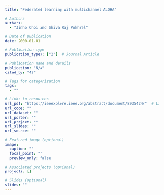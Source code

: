 ```yaml
---
title: "Federated learning with multichannel ALOHA"

# Authors
authors:
  - "Jinho Choi and Shiva Raj Pokhrel"

# Date of publication
date: 2000-01-01

# Publication type
publication_types: ["2"]  # Journal Article

# Publication name and details
publication: "N/A"
cited_by: "43"

# Tags for categorization
tags:
  - ""

# Links to resources
url_pdf: "https://ieeexplore.ieee.org/abstract/document/8935424/"  # Link to the resource
url_code: ""
url_dataset: ""
url_poster: ""
url_project: ""
url_slides: ""
url_source: ""

# Featured image (optional)
image:
  caption: ""
  focal_point: ""
  preview_only: false

# Associated projects (optional)
projects: []

# Slides (optional)
slides: ""
---
```

